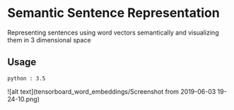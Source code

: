 Semantic Sentence Representation
=======
Representing sentences using word vectors semantically and visualizing them in 3 dimensional space

## Usage

```
python : 3.5

```
![alt text](tensorboard_word_embeddings/Screenshot from 2019-06-03 19-24-10.png)
